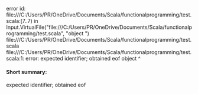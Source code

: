 error id: file:///C:/Users/PR/OneDrive/Documents/Scala/functionalprogramming/test.scala:[7..7) in Input.VirtualFile("file:///C:/Users/PR/OneDrive/Documents/Scala/functionalprogramming/test.scala", "object ")
file:///C:/Users/PR/OneDrive/Documents/Scala/functionalprogramming/test.scala
file:///C:/Users/PR/OneDrive/Documents/Scala/functionalprogramming/test.scala:1: error: expected identifier; obtained eof
object 
       ^
#### Short summary: 

expected identifier; obtained eof